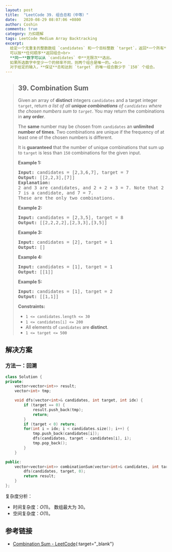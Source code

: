 ```yaml
---
layout: post
title:  "LeetCode 39. 组合总和（中等）"
date:   2020-08-29 08:07:06 +0800
author: Coshin
comments: true
category: 力扣题解
tags: LeetCode Medium Array Backtracking
excerpt:
  给定一个无重复的整数数组 `candidates` 和一个目标整数 `target`，返回*一个所有**唯一的候选组合**的列表，其中所选的 `candidates` 之和为 `target`*。
  可以按**任何顺序**返回组合<br>
  **同一**数字可以从 `candidates` 中**无限次**选出。
  如果所选数字中至少一个的频率不同，则两个组合是唯一的。<br>
  对于给定的输入，**保证**总和达到 `target` 的唯一组合数少于 `150` 个组合。
---
```

> ## 39. Combination Sum
> 
> Given an array of **distinct** integers `candidates` and a target integer
> `target`, return *a list of all **unique combinations** of `candidates` where
> the chosen numbers sum to `target`*. You may return the combinations in **any
> order**.
> 
> The **same** number may be chosen from `candidates` an **unlimited number of
> times**. Two combinations are unique if the frequency of at least one of the
> chosen numbers is different.
> 
> It is **guaranteed** that the number of unique combinations that sum up to
> `target` is less than `150` combinations for the given input.
> 
> **Example 1:**
> 
> <pre>
> <strong>Input:</strong> candidates = [2,3,6,7], target = 7
> <strong>Output:</strong> [[2,2,3],[7]]
> <strong>Explanation:</strong>
> 2 and 3 are candidates, and 2 + 2 + 3 = 7. Note that 2 can be used multiple times.
> 7 is a candidate, and 7 = 7.
> These are the only two combinations.
> </pre>
> 
> **Example 2:**
> 
> <pre>
> <strong>Input:</strong> candidates = [2,3,5], target = 8
> <strong>Output:</strong> [[2,2,2,2],[2,3,3],[3,5]]
> </pre>
> 
> **Example 3:**
> 
> <pre>
> <strong>Input:</strong> candidates = [2], target = 1
> <strong>Output:</strong> []
> </pre>
> 
> **Example 4:**
> 
> <pre>
> <strong>Input:</strong> candidates = [1], target = 1
> <strong>Output:</strong> [[1]]
> </pre>
> 
> **Example 5:**
> 
> <pre>
> <strong>Input:</strong> candidates = [1], target = 2
> <strong>Output:</strong> [[1,1]]
> </pre>
> 
> **Constraints:**
> 
> * `1 <= candidates.length <= 30`
> * `1 <= candidates[i] <= 200`
> * All elements of `candidates` are **distinct**.
> * `1 <= target <= 500`

## 解决方案

### 方法一：回溯

```cpp
class Solution {
private:
    vector<vector<int>> result;
    vector<int> tmp;

    void dfs(vector<int>& candidates, int target, int idx) {
        if (target == 0) {
            result.push_back(tmp);
            return;
        }
        if (target < 0) return;
        for(int i = idx; i < candidates.size(); i++) {
            tmp.push_back(candidates[i]);
            dfs(candidates, target - candidates[i], i);
            tmp.pop_back();
        }
    }

public:
    vector<vector<int>> combinationSum(vector<int>& candidates, int target) {
        dfs(candidates, target, 0);
        return result;
    }
};
```

复杂度分析：
* 时间复杂度：*O*(1)。
  数组最大为 30。
* 空间复杂度：*O*(1)。

## 参考链接

* [Combination Sum - LeetCode](https://leetcode.com/problems/combination-sum/){:target="_blank"}
